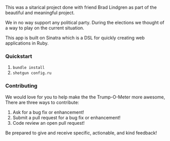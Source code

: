 This was a sitarical project done with friend Brad Lindgren as part of the beautiful and meaningful project. 

We in no way support any political party. During the elections we thought of a way to play on the current situation.

This app is built on Sinatra which is a DSL for quickly creating web applications in Ruby.

### Quickstart

1.  `bundle install`
2.  `shotgun config.ru`

### Contributing

We would love for you to help make the the Trump-O-Meter more awesome, There are three ways to contribute:

1. Ask for a bug fix or enhancement!
2. Submit a pull request for a bug fix or enhancement!
3. Code review an open pull request!

Be prepared to give and receive specific, actionable, and kind feedback!
